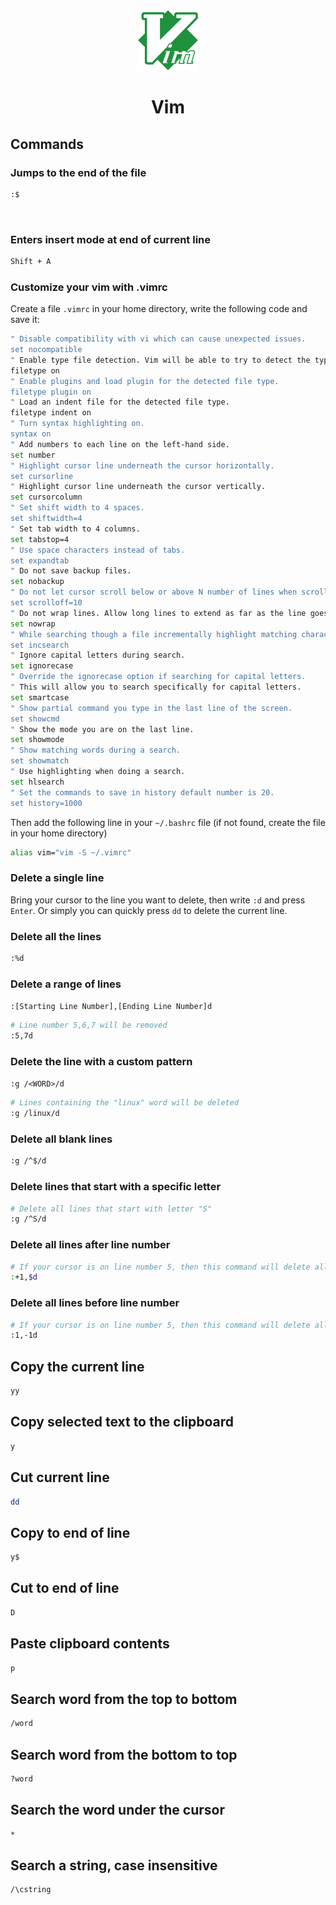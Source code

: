 <div align="center">
  <a href="https://www.vim.org/">
    <img alt="vim" src="../logos/vim.png"/>
  </a>
  <h1>Vim</h1>
</div>

## Commands

### Jumps to the end of the file

```sh
:$
```

<br>

### Enters insert mode at end of current line

```sh
Shift + A
```

### Customize your vim with .vimrc

Create a file `.vimrc` in your home directory, write the following code and save it:

```sh
" Disable compatibility with vi which can cause unexpected issues.
set nocompatible
" Enable type file detection. Vim will be able to try to detect the type of file in use.
filetype on
" Enable plugins and load plugin for the detected file type.
filetype plugin on
" Load an indent file for the detected file type.
filetype indent on
" Turn syntax highlighting on.
syntax on
" Add numbers to each line on the left-hand side.
set number
" Highlight cursor line underneath the cursor horizontally.
set cursorline
" Highlight cursor line underneath the cursor vertically.
set cursorcolumn
" Set shift width to 4 spaces.
set shiftwidth=4
" Set tab width to 4 columns.
set tabstop=4
" Use space characters instead of tabs.
set expandtab
" Do not save backup files.
set nobackup
" Do not let cursor scroll below or above N number of lines when scrolling.
set scrolloff=10
" Do not wrap lines. Allow long lines to extend as far as the line goes.
set nowrap
" While searching though a file incrementally highlight matching characters as you type.
set incsearch
" Ignore capital letters during search.
set ignorecase
" Override the ignorecase option if searching for capital letters.
" This will allow you to search specifically for capital letters.
set smartcase
" Show partial command you type in the last line of the screen.
set showcmd
" Show the mode you are on the last line.
set showmode
" Show matching words during a search.
set showmatch
" Use highlighting when doing a search.
set hlsearch
" Set the commands to save in history default number is 20.
set history=1000
```

Then add the following line in your `~/.bashrc` file (if not found, create the file in your home directory)

```sh
alias vim="vim -S ~/.vimrc"
```

### Delete a single line

Bring your cursor to the line you want to delete, then write `:d` and press `Enter`. Or simply you can quickly press `dd` to delete the current line.

### Delete all the lines

```sh
:%d
```

### Delete a range of lines

`:[Starting Line Number],[Ending Line Number]d`

```sh
# Line number 5,6,7 will be removed
:5,7d
```

### Delete the line with a custom pattern

`:g /<WORD>/d`

```sh
# Lines containing the "linux" word will be deleted
:g /linux/d
```

### Delete all blank lines

```sh
:g /^$/d
```

### Delete lines that start with a specific letter

```sh
# Delete all lines that start with letter "S"
:g /^S/d
```

### Delete all lines after line number

```sh
# If your cursor is on line number 5, then this command will delete all lines below line number 5
:+1,$d
```

### Delete all lines before line number

```sh
# If your cursor is on line number 5, then this command will delete all lines before line number 5
:1,-1d
```

## Copy the current line

```sh
yy
```

## Copy selected text to the clipboard

```sh
y
```

## Cut current line

```sh
dd
```

## Copy to end of line

```sh
y$
```

## Cut to end of line

```sh
D
```

## Paste clipboard contents

```sh
p
```

## Search word from the top to bottom

```sh
/word
```

## Search word from the bottom to top

```sh
?word
```

## Search the word under the cursor

```sh
*
```

## Search a string, case insensitive

```sh
/\cstring
```
